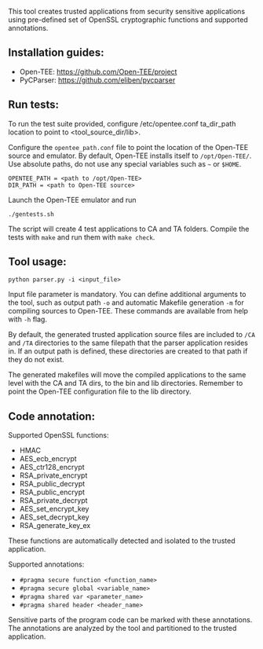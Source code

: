 This tool creates trusted applications from security sensitive applications using pre-defined set of OpenSSL cryptographic functions and supported annotations.

## Installation guides: ##

* Open-TEE: https://github.com/Open-TEE/project
* PyCParser: https://github.com/eliben/pycparser

## Run tests: ##

To run the test suite provided, configure /etc/opentee.conf ta_dir_path location to point to <tool_source_dir/lib>.

Configure the `opentee_path.conf` file to point the location of the Open-TEE source and emulator. By default, Open-TEE installs itself to `/opt/Open-TEE/`. Use absolute paths, do not use any special variables such as `~` or `$HOME`.

	OPENTEE_PATH = <path to /opt/Open-TEE>
	DIR_PATH = <path to Open-TEE source>

 Launch the Open-TEE emulator and run

	./gentests.sh

The script will create 4 test applications to CA and TA folders.
Compile the tests with `make` and run them with `make check`.

## Tool usage: ##
	
	python parser.py -i <input_file>

Input file parameter is mandatory. You can define additional arguments to the tool, such as output path `-o` and automatic Makefile generation `-m` for compiling sources to Open-TEE. These commands are available from help with `-h` flag.

By default, the generated trusted application source files are included to `/CA` and `/TA` directories to the same filepath that the parser application resides in. If an output path is defined, these directories are created to that path if they do not exist.

The generated makefiles will move the compiled applications to the same level with the CA and TA dirs, to the bin and lib directories. Remember to point the Open-TEE configuration file to the lib directory.

## Code annotation: ##

Supported OpenSSL functions:
* HMAC
* AES_ecb_encrypt
* AES_ctr128_encrypt
* RSA_private_encrypt
* RSA_public_decrypt
* RSA_public_encrypt
* RSA_private_decrypt
* AES_set_encrypt_key
* AES_set_decrypt_key
* RSA_generate_key_ex

These functions are automatically detected and isolated to the trusted application.

Supported annotations:
* `#pragma secure function <function_name>`
* `#pragma secure global <variable_name>`
* `#pragma shared var <parameter_name>`
* `#pragma shared header <header_name>`

Sensitive parts of the program code can be marked with these annotations. The annotations are analyzed by the tool and partitioned to the trusted application.
